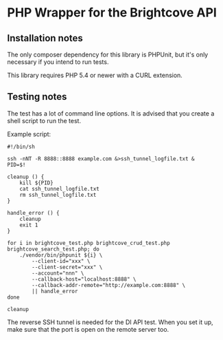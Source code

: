 # PHP Wrapper for the Brightcove API

## Installation notes

The only composer dependency for this library is PHPUnit, but it's only necessary if you intend to run tests.

This library requires PHP 5.4 or newer with a CURL extension.

## Testing notes

The test has a lot of command line options. It is advised that you create a shell script to run the test.

Example script:

    #!/bin/sh
    
    ssh -nNT -R 8888::8888 example.com &>ssh_tunnel_logfile.txt &
    PID=$!
    
    cleanup () {
        kill ${PID}
        cat ssh_tunnel_logfile.txt
        rm ssh_tunnel_logfile.txt
    }
    
    handle_error () {
        cleanup
        exit 1
    }
    
    for i in brightcove_test.php brightcove_crud_test.php brightcove_search_test.php; do
        ./vendor/bin/phpunit ${i} \
            --client-id="xxx" \
            --client-secret="xxx" \
            --account="nnn" \
            --callback-host="localhost:8888" \
            --callback-addr-remote="http://example.com:8888" \
            || handle_error
    done
    
    cleanup

The reverse SSH tunnel is needed for the DI API test. When you set it up, make sure that the port is open on the remote
server too.
